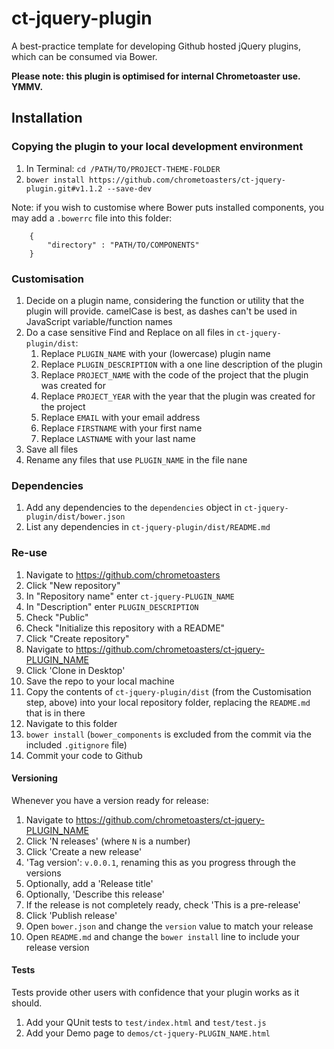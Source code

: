 # ct-jquery-plugin

A best-practice template for developing Github hosted jQuery plugins, which can be consumed via Bower.

__Please note: this plugin is optimised for internal Chrometoaster use. YMMV.__

## Installation

### Copying the plugin to your local development environment

1. In Terminal: `cd /PATH/TO/PROJECT-THEME-FOLDER`
1. `bower install https://github.com/chrometoasters/ct-jquery-plugin.git#v1.1.2 --save-dev`

Note: if you wish to customise where Bower puts installed components, you may add a `.bowerrc` file into this folder:

        {
            "directory" : "PATH/TO/COMPONENTS"
        }

### Customisation

1. Decide on a plugin name, considering the function or utility that the plugin will provide. camelCase is best, as dashes can't be used in JavaScript variable/function names
1. Do a case sensitive Find and Replace on all files in `ct-jquery-plugin/dist`:
    1. Replace `PLUGIN_NAME` with your (lowercase) plugin name
    1. Replace `PLUGIN_DESCRIPTION` with a one line description of the plugin
    1. Replace `PROJECT_NAME` with the code of the project that the plugin was created for
    1. Replace `PROJECT_YEAR` with the year that the plugin was created for the project
    1. Replace `EMAIL` with your email address
    1. Replace `FIRSTNAME` with your first name
    1. Replace `LASTNAME` with your last name
1. Save all files
1. Rename any files that use `PLUGIN_NAME` in the file nane

### Dependencies

1. Add any dependencies to the `dependencies` object in `ct-jquery-plugin/dist/bower.json`
1. List any dependencies in `ct-jquery-plugin/dist/README.md`

### Re-use

1. Navigate to <https://github.com/chrometoasters>
1. Click "New repository"
1. In "Repository name" enter `ct-jquery-PLUGIN_NAME`
1. In "Description" enter `PLUGIN_DESCRIPTION`
1. Check "Public"
1. Check "Initialize this repository with a README"
1. Click "Create repository"
1. Navigate to <https://github.com/chrometoasters/ct-jquery-PLUGIN_NAME>
1. Click 'Clone in Desktop'
1. Save the repo to your local machine
1. Copy the contents of `ct-jquery-plugin/dist` (from the Customisation step, above) into your local repository folder, replacing the `README.md` that is in there
1. Navigate to this folder
1. `bower install` (`bower_components` is excluded from the commit via the included `.gitignore` file)
1. Commit your code to Github

#### Versioning

Whenever you have a version ready for release:

1. Navigate to <https://github.com/chrometoasters/ct-jquery-PLUGIN_NAME>
1. Click 'N releases' (where `N` is a number)
1. Click 'Create a new release'
1. 'Tag version': `v.0.0.1`, renaming this as you progress through the versions
1. Optionally, add a 'Release title'
1. Optionally, 'Describe this release'
1. If the release is not completely ready, check 'This is a pre-release'
1. Click 'Publish release'
1. Open `bower.json` and change the `version` value to match your release
1. Open `README.md` and change the `bower install` line to include your release version

#### Tests

Tests provide other users with confidence that your plugin works as it should.

1. Add your QUnit tests to `test/index.html` and `test/test.js`
1. Add your Demo page to `demos/ct-jquery-PLUGIN_NAME.html`
